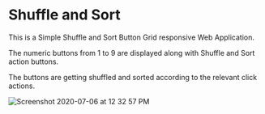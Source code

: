 # Shuffle and Sort

This is a Simple Shuffle and Sort Button Grid responsive Web Application.

The numeric buttons from 1 to 9 are displayed along with Shuffle and Sort action buttons.

The buttons are getting shuffled and sorted according to the relevant click actions.

![Screenshot 2020-07-06 at 12 32 57 PM](https://user-images.githubusercontent.com/12800370/86570902-49a47f80-bf8e-11ea-9dd9-b5b917af9e38.png)
